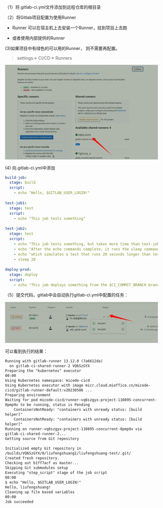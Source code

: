 （1）将.gitlab-ci.yml文件添加到远程仓库的根目录

（2）将Gitlab项目配置为使用Runner

- Runner 可以在宿主机上去安装一个Runner，挂到项目上去跑

- 或者使用内部提供的Runner

(3)如果项目中有绿色的可以用的Runner， 则不需要再配置。

> settings-> CI/CD-> Runners

![](../../../assets/2023-05-30-17-27-14-image.png)

(4) 向.gitlab-ci.yml中添加

```yml
build-job:
  stage: build
  script:
    - echo "Hello, $GITLAB_USER_LOGIN!"

test-job1:
  stage: test
  script:
    - echo "This job tests something"

test-job2:
  stage: test
  script:
    - echo "This job tests something, but takes more time than test-job1."
    - echo "After the echo commands complete, it runs the sleep command for 20 seconds"
    - echo "which simulates a test that runs 20 seconds longer than test-job1"
    - sleep 20

deploy-prod:
  stage: deploy
  script:
    - echo "This job deploys something from the $CI_COMMIT_BRANCH branch."

```

（5）提交代码，gitlab中会自动执行gitlab-ci.yml中配置的任务：

![](../../../assets/2023-05-30-17-39-05-image.png)

可以看到执行的结果：

```shell
Running with gitlab-runner 13.12.0 (7a6612da)
  on gitlab-ci-shared-runner-2 VQ6SzGYX
Preparing the "kubernetes" executor
00:00
Using Kubernetes namespace: micode-cicd
Using Kubernetes executor with image micr.cloud.mioffice.cn/micode-cicd/gitlab-runner-default:v20230506 ...
Preparing environment
Waiting for pod micode-cicd/runner-vq6szgyx-project-110895-concurrent-0pmp9v to be running, status is Pending
	ContainersNotReady: "containers with unready status: [build helper]"
	ContainersNotReady: "containers with unready status: [build helper]"
Running on runner-vq6szgyx-project-110895-concurrent-0pmp9v via gitlab-ci-shared-runner-2...
Getting source from Git repository

Initialized empty Git repository in /builds/VQ6SzGYX/0/liufengshuang1/liufengshuang-test/.git/
Created fresh repository.
Checking out b1ff7acf as master...
Skipping Git submodules setup
Executing "step_script" stage of the job script
00:00
$ echo "Hello, $GITLAB_USER_LOGIN!"
Hello, liufengshuang!
Cleaning up file based variables
00:00
Job succeeded
```


